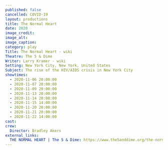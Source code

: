 ```yaml
---
published: false
cancelled: COVID-19
layout: productions
title: The Normal Heart
date: 2020
image_credit: 
image_alt:
image_caption:
category: play
Title: The Normal Heart - wiki
Theatre: The 5 & Dime
Writer: Larry Kramer - wiki
Setting: New York City, New York, United States
Subject: The rise of the HIV/AIDS crisis in New York City
showtimes: 
  - 2020-11-06 20:00:00
  - 2020-11-07 20:00:00
  - 2020-11-09 20:00:00
  - 2020-11-13 20:00:00
  - 2020-11-14 20:00:00
  - 2020-11-15 14:00:00
  - 2020-11-20 20:00:00
  - 2020-11-21 20:00:00
  - 2020-11-22 14:00:00
cast:
crew:
  Director: Bradley Akers
external_links:
  THE NORMAL HEART | The 5 & Dime: https://www.the5anddime.org/the-normal-heart
---
```

